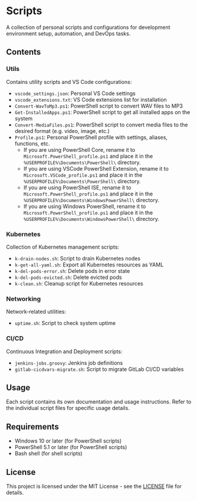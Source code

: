 # Scripts

A collection of personal scripts and configurations for development environment setup, automation, and DevOps tasks.

## Contents

### Utils
Contains utility scripts and VS Code configurations:
- `vscode_settings.json`: Personal VS Code settings
- `vscode_extensions.txt`: VS Code extensions list for installation
- `Convert-WavToMp3.ps1`: PowerShell script to convert WAV files to MP3
- `Get-InstalledApps.ps1`: PowerShell script to get all installed apps on the system
- `Convert-MediaFiles.ps1`: PowerShell script to convert media files to the desired format (e.g. video, image, etc.)
- `Profile.ps1`: Personal PowerShell profile with settings, aliases, functions, etc.
  - If you are using PowerShell Core, rename it to `Microsoft.PowerShell_profile.ps1` and place it in the `%USERPROFILE%\Documents\PowerShell\` directory.
  - If you are using VSCode PowerShell Extension, rename it to `Microsoft.VSCode_profile.ps1` and place it in the `%USERPROFILE%\Documents\PowerShell\` directory.
  - If you are using PowerShell ISE, rename it to `Microsoft.PowerShell_profile.ps1` and place it in the `%USERPROFILE%\Documents\WindowsPowerShell\` directory.
  - If you are using Windows PowerShell, rename it to `Microsoft.PowerShell_profile.ps1` and place it in the `%USERPROFILE%\Documents\WindowsPowerShell\` directory.

### Kubernetes
Collection of Kubernetes management scripts:
- `k-drain-nodes.sh`: Script to drain Kubernetes nodes
- `k-get-all-yaml.sh`: Export all Kubernetes resources as YAML
- `k-del-pods-error.sh`: Delete pods in error state
- `k-del-pods-evicted.sh`: Delete evicted pods
- `k-clean.sh`: Cleanup script for Kubernetes resources

### Networking
Network-related utilities:
- `uptime.sh`: Script to check system uptime

### CI/CD
Continuous Integration and Deployment scripts:
- `jenkins-jobs.groovy`: Jenkins job definitions
- `gitlab-cicdvars-migrate.sh`: Script to migrate GitLab CI/CD variables

## Usage
Each script contains its own documentation and usage instructions. Refer to the individual script files for specific usage details.

## Requirements
- Windows 10 or later (for PowerShell scripts)
- PowerShell 5.1 or later (for PowerShell scripts)
- Bash shell (for shell scripts)

## License
This project is licensed under the MIT License - see the [LICENSE](LICENSE) file for details.
